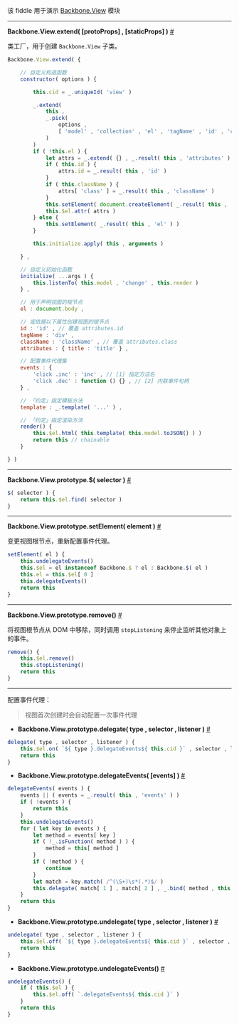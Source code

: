 该 fiddle 用于演示 [Backbone.View](http://backbonejs.org/#View) 模块

---

__Backbone.View.extend( [protoProps] , [staticProps] )__ [#](http://backbonejs.org/#View-extend)

类工厂，用于创建 `Backbone.View` 子类。

```js
Backbone.View.extend( {

    // 自定义构造函数
    constructor( options ) {

        this.cid = _.uniqueId( 'view' )

        _.extend(
            this ,
            _.pick(
                options ,
                [ 'model' , 'collection' , 'el' , 'tagName' , 'id' , 'className' , 'attributes' , 'events' ]
            )
        )
        if ( !this.el ) {
            let attrs = _.extend( {} , _.result( this , 'attributes' ) )
            if ( this.id ) {
                attrs.id = _.result( this , 'id' )
            }
            if ( this.className ) {
                attrs[ 'class' ] = _.result( this , 'className' )
            }
            this.setElement( document.createElement( _.result( this , 'tagName' ) ) )
            this.$el.attr( attrs )
        } else {
            this.setElement( _.result( this , 'el' ) )
        }

        this.initialize.apply( this , arguments )

    } ,

    // 自定义初始化函数
    initialize( ...args ) {
        this.listenTo( this.model , 'change' , this.render )
    } ,

    // 用于声明视图的根节点
    el : document.body ,

    // 或依据以下属性创建视图的根节点
    id : 'id' , // 覆盖 attributes.id
    tagName : 'div' ,
    className : 'className' , // 覆盖 attributes.class
    attributes : { title : 'title' } ,

    // 配置事件代理集
    events : {
        'click .inc' : 'inc' , // [1] 指定方法名
        'click .dec' : function () {} , // [2] 内联事件句柄
    } ,

    // 「约定」指定模板方法
    template : _.template( '...' ) ,

    // 「约定」指定渲染方法
    render() {
        this.$el.html( this.template( this.model.toJSON() ) )
        return this // chainable
    }

} )
```

---

__Backbone.View.prototype.$( selector )__ [#](http://backbonejs.org/#View-dollar)

```js
$( selector ) {
    return this.$el.find( selector )
}
```

---

__Backbone.View.prototype.setElement( element )__ [#](http://backbonejs.org/#View-setElement)

变更视图根节点，重新配置事件代理。

```js
setElement( el ) {
    this.undelegateEvents()
    this.$el = el instanceof Backbone.$ ? el : Backbone.$( el )
    this.el = this.$el[ 0 ]
    this.delegateEvents()
    return this
}
```

---

__Backbone.View.prototype.remove()__ [#](http://backbonejs.org/#View-remove)

将视图根节点从 DOM 中移除，同时调用 `stopListening` 来停止监听其他对象上的事件。

```js
remove() {
    this.$el.remove()
    this.stopListening()
    return this
}
```

---

配置事件代理：

> 视图首次创建时会自动配置一次事件代理

- __Backbone.View.prototype.delegate( type , selector , listener )__ [#](http://backbonejs.org/#View-delegateEvents)

```js
delegate( type , selector , listener ) {
    this.$el.on( `${ type }.delegateEvents${ this.cid }` , selector , listener )
    return this
}
```

- __Backbone.View.prototype.delegateEvents( [events] )__ [#](http://backbonejs.org/#View-delegateEvents)

```js
delegateEvents( events ) {
    events || ( events = _.result( this , 'events' ) )
    if ( !events ) {
        return this
    }
    this.undelegateEvents()
    for ( let key in events ) {
        let method = events[ key ]
        if ( !_.isFunction( method ) ) {
            method = this[ method ]
        }
        if ( !method ) {
            continue
        }
        let match = key.match( /^(\S+)\s*(.*)$/ )
        this.delegate( match[ 1 ] , match[ 2 ] , _.bind( method , this ) )
    }
    return this
}
```

- __Backbone.View.prototype.undelegate( type , selector , listener )__ [#](http://backbonejs.org/#View-undelegateEvents)

```js
undelegate( type , selector , listener ) {
    this.$el.off( `${ type }.delegateEvents${ this.cid }` , selector , listener )
    return this
}
```

- __Backbone.View.prototype.undelegateEvents()__ [#](http://backbonejs.org/#View-undelegateEvents)

```js
undelegateEvents() {
    if ( this.$el ) {
        this.$el.off( `.delegateEvents${ this.cid }` )
    }
    return this
}
```
